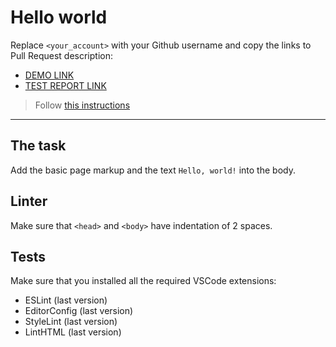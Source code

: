 # Hello world

Replace `<your_account>` with your Github username and copy the links to Pull Request description:
- [DEMO LINK](https://KhromchenkovOleksandr.github.io/layout_hello-world/)
- [TEST REPORT LINK](https://KhromchenkovOleksandr.github.io/layout_hello-world/report/html_report/)

> Follow [this instructions](https://mate-academy.github.io/layout_task-guideline/#how-to-solve-the-layout-tasks-on-github)
___

## The task

Add the basic page markup and the text `Hello, world!` into the body.

## Linter

Make sure that `<head>` and `<body>` have indentation of 2 spaces.

## Tests

Make sure that you installed all the required VSCode extensions:

- ESLint (last version)
- EditorConfig (last version)
- StyleLint (last version)
- LintHTML (last version)
